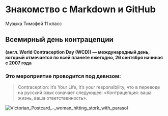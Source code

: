 # Знакомство с Markdown и GitHub
Музыка Тимофей 11 класс
## Всемирный день контрацепции
**(англ. World Contraception Day (WCD)) — международный день, который отмечается по всей планете ежегодно, 26 сентября начиная с 2007 года**
### Это мероприятие проводится под девизом: 
>Contraception: It’s Your Life, it’s your responsibility,
что в переводе на русский язык означает следующее:
>«Контрацепция: ваша жизнь, ваша ответственность».

![Victorian_Postcard_-_woman_hitting_stork_with_parasol](https://github.com/user-attachments/assets/5f166e38-0a80-4036-bab6-b1806967d006)
